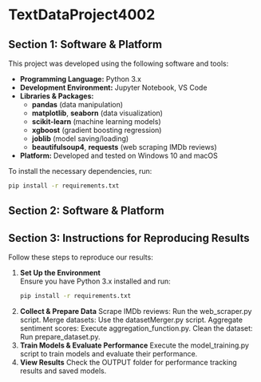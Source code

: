 <!-- README for TextDataProject4002 -->

# TextDataProject4002

<!-- Section 1: Software & Platform -->
## Section 1: Software & Platform

This project was developed using the following software and tools:

- **Programming Language:** Python 3.x  
- **Development Environment:** Jupyter Notebook, VS Code  
- **Libraries & Packages:**
  - **pandas** (data manipulation)
  - **matplotlib**, **seaborn** (data visualization)
  - **scikit-learn** (machine learning models)
  - **xgboost** (gradient boosting regression)
  - **joblib** (model saving/loading)
  - **beautifulsoup4**, **requests** (web scraping IMDb reviews)
- **Platform:** Developed and tested on Windows 10 and macOS

To install the necessary dependencies, run:

```bash
pip install -r requirements.txt
```
<!-- Section 2: Project Folder Structure -->
## Section 2: Software & Platform



<!-- Section 3: Instructions for Reproducing Results -->
## Section 3: Instructions for Reproducing Results
Follow these steps to reproduce our results:

1. **Set Up the Environment**  
   Ensure you have Python 3.x installed and run:
   ```bash
   pip install -r requirements.txt
   ```
2. **Collect & Prepare Data**
   Scrape IMDb reviews: Run the web_scraper.py script.
   Merge datasets: Use the datasetMerger.py script.
   Aggregate sentiment scores: Execute aggregation_function.py.
   Clean the dataset: Run prepare_dataset.py.
4. **Train Models & Evaluate Performance**
   Execute the model_training.py script to train models and evaluate their performance.
5. **View Results**
   Check the OUTPUT folder for performance tracking results and saved models.



